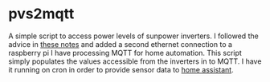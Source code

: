 # pvs2mqtt

A simple script to access power levels of sunpower inverters. I followed the advice in 
[these notes](https://github.com/deekue/sunpower-pvs-exporter/blob/master/sunpower_pvs_notes.md)
and added a second ethernet connection to a raspberry pi I have processing MQTT for home automation. 
This script simply populates the values accessible from the inverters in to MQTT. I have it running 
on cron in order to provide sensor data to [home assistant](https://www.home-assistant.io/). 
